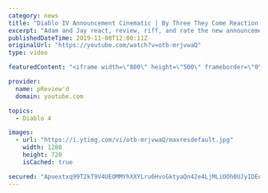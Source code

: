 ```yaml
---
category: news
title: "Diablo IV Announcement Cinematic | By Three They Come Reaction / Review / Rating"
excerpt: "Adam and Jay react, review, riff, and rate the new announcement cinematic everyone wanted to see last year at Blizzcon, Diablo IV 'By Three They Come'."
publishedDateTime: 2019-11-08T12:00:11Z
originalUrl: "https://youtube.com/watch?v=otb-mrjvwaQ"
type: video

featuredContent: "<iframe width=\"800\" height=\"500\" frameborder=\"0\" src=\"https://www.youtube.com/embed/otb-mrjvwaQ\" allow=\"accelerometer; autoplay; encrypted-media; gyroscope; picture-in-picture\" allowfullscreen></iframe>"

provider:
  name: pReview'd
  domain: youtube.com

topics:
  - Diablo 4

images:
  - url: "https://i.ytimg.com/vi/otb-mrjvwaQ/maxresdefault.jpg"
    width: 1280
    height: 720
    isCached: true

secured: "Apuextxq99T2kT9V4UEOMMYhXXYLru6HvoGktyaQn42e4LjMLiOOh0UJyIDEoZcSIzXYoBM80sKySHD2+fZMBGEnRn747IUh5blPfuRDf6cjDoyrp81ZkMWk0MA0yYYugvmolWzQFzBQX8UgMgW3/+y1v8XEdTQMWxwE8k9ii3SgwXwI2wFm9LwidLibpMOhZ2Nb3x0zn/exlC35m1kAT5z7Vq8R/tgPF6g/Z3QOPdiO+V36XyJ5GYKnl9a4OcS2bQgnTGshLUOvGtyCCjb4kB+60qwWSLqJs0JWcBLQMUlsR9G4aW34UThB1kDUzYF1Cahqy7ixMULoOgk1tJ/4pn8TgeL70JzoLWOwmOd+Tvwty48rsqlxzdqTL9syjHGZ6Z6B6bQCZJT+cl7EWnLpG+i7J0PwqnflX9gHnpgj7zp6Gq4G7OMq5+VXspr5Gjp4;M2Q4Lq14JZjXEp0vUW/n3g=="
---
```


